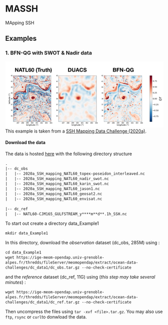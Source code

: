 # MASSH
MApping SSH 


## Examples
### 1. BFN-QG with SWOT & Nadir data
![BFN-QG](images/BFN-QG.png)
This example is taken from a [SSH Mapping Data Challenge (2020a)](https://github.com/ocean-data-challenges/2020a_SSH_mapping_NATL60).
#### Download the data
The data is hosted [here](https://ige-meom-opendap.univ-grenoble-alpes.fr/thredds/catalog/meomopendap/extract/ocean-data-challenges/dc_data1/catalog.html) with the following directory structure

```
. 
|-- dc_obs
|   |-- 2020a_SSH_mapping_NATL60_topex-poseidon_interleaved.nc
|   |-- 2020a_SSH_mapping_NATL60_nadir_swot.nc 
|   |-- 2020a_SSH_mapping_NATL60_karin_swot.nc
|   |-- 2020a_SSH_mapping_NATL60_jason1.nc
|   |-- 2020a_SSH_mapping_NATL60_geosat2.nc
|   |-- 2020a_SSH_mapping_NATL60_envisat.nc

|-- dc_ref
|   |-- NATL60-CJM165_GULFSTREAM_y****m**d**.1h_SSH.nc

```

To start out create a directory data_Example1
```shell
mkdir data_Example1
```

In this directory, download the *observation* dataset (dc_obs, 285M) using : 
```shell
cd data_Example1
wget https://ige-meom-opendap.univ-grenoble-alpes.fr/thredds/fileServer/meomopendap/extract/ocean-data-challenges/dc_data1/dc_obs.tar.gz --no-check-certificate
```
and the *reference* dataset (dc_ref, 11G) using (*this step may take several minutes*) : 

```shell
wget https://ige-meom-opendap.univ-grenoble-alpes.fr/thredds/fileServer/meomopendap/extract/ocean-data-challenges/dc_data1/dc_ref.tar.gz --no-check-certificate
```
Then uncompress the files using `tar -xvf <file>.tar.gz`. You may also use `ftp`, `rsync` or `curl`to donwload the data.  
